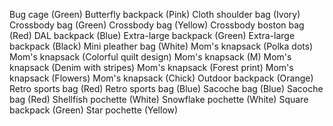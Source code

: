 Bug cage (Green)
Butterfly backpack (Pink)
Cloth shoulder bag (Ivory)
Crossbody bag (Green)
Crossbody bag (Yellow)
Crossbody boston bag (Red)
DAL backpack (Blue)
Extra-large backpack (Green)
Extra-large backpack (Black)
Mini pleather bag (White)
Mom's knapsack (Polka dots)
Mom's knapsack (Colorful quilt design)
Mom's knapsack (M)
Mom's knapsack (Denim with stripes)
Mom's knapsack (Forest print)
Mom's knapsack (Flowers)
Mom's knapsack (Chick)
Outdoor backpack (Orange)
Retro sports bag (Red)
Retro sports bag (Blue)
Sacoche bag (Blue)
Sacoche bag (Red)
Shellfish pochette (White)
Snowflake pochette (White)
Square backpack (Green)
Star pochette (Yellow)

